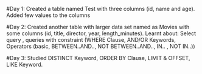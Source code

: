 #Day 1:
Created a table named Test with three columns (id, name and age).
Added few values to the columns

#Day 2:
Created another table with larger data set named as Movies with some columns (id, title, director, year, length_minutes).
Learnt about: Select query , queries with constraint (WHERE Clause, AND/OR Keywords, Operators (basic, BETWEEN..AND.., NOT BETWEEN..AND.., IN.. , NOT IN..))

#Day 3:
Studied DISTINCT Keyword, ORDER BY Clause, LIMIT & OFFSET, LIKE Keyword.
